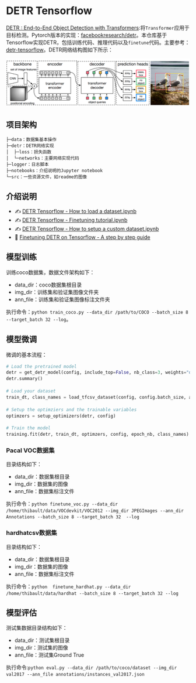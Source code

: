 # DETR Tensorflow

[DETR : End-to-End Object Detection with Transformers](https://arxiv.org/pdf/2005.12872.pdf):将`Transformer`应用于目标检测。Pytorch版本的实现：[facebookresearch/detr](https://github.com/facebookresearch/detr)。本仓库基于Tensorflow实现DETR，包括训练代码、推理代码以及`finetune`代码。主要参考：[
detr-tensorflow](https://github.com/Visual-Behavior/detr-tensorflow)。DETR网络结构图如下所示：

![](./src/detr.png)

## 项目架构
```
├─data：数据集基本操作
├─detr：DETR网络实现
│  ├─loss：损失函数
│  └─networks：主要网络实现代码
├─logger：日志脚本
├─notebooks：介绍说明的Jupyter notebook
└─src：一些资源文件，如readme的图像
```

## 介绍说明

- ✍ [DETR Tensorflow - How to load a dataset.ipynb](https://github.com/Visual-Behavior/detr-tensorflow/blob/main/notebooks/How%20to%20load%20a%20dataset.ipynb)
- ✍ [DETR Tensorflow - Finetuning tutorial.ipynb](https://github.com/Visual-Behavior/detr-tensorflow/blob/main/notebooks/DETR%20Tensorflow%20-%20%20Finetuning%20tutorial.ipynb)
- ✍ [DETR Tensorflow - How to setup a custom dataset.ipynb](https://github.com/Visual-Behavior/detr-tensorflow/blob/main/notebooks/DETR%20Tensorflow%20-%20%20How%20to%20setup%20a%20custom%20dataset.ipynb)
- 🚀 [Finetuning DETR on Tensorflow - A step by step guide](https://wandb.ai/thibault-neveu/detr-tensorflow-log/reports/Finetuning-DETR-on-Tensorflow-A-step-by-step-tutorial--VmlldzozOTYyNzQ)


## 模型训练

训练coco数据集，数据文件架构如下：

- data_dir：coco数据集根目录
- img_dir：训练集和验证集图像文件夹
- ann_file：训练集和验证集图像标注文件夹

执行命令：```python train_coco.py --data_dir /path/to/COCO --batch_size 8  --target_batch 32 --log```。

## 模型微调

微调的基本流程：
```python
# Load the pretrained model
detr = get_detr_model(config, include_top=False, nb_class=3, weights="detr", num_decoder_layers=6, num_encoder_layers=6)
detr.summary()

# Load your dataset
train_dt, class_names = load_tfcsv_dataset(config, config.batch_size, augmentation=True)

# Setup the optimziers and the trainable variables
optimzers = setup_optimizers(detr, config)

# Train the model
training.fit(detr, train_dt, optimzers, config, epoch_nb, class_names)
```

### Pacal VOC数据集

目录结构如下：

- data_dir：数据集根目录
- img_dir：数据集的图像
- ann_file：数据集标注文件

执行命令：```python finetune_voc.py --data_dir /home/thibault/data/VOCdevkit/VOC2012 --img_dir JPEGImages --ann_dir Annotations --batch_size 8 --target_batch 32  --log```

### hardhatcsv数据集

目录结构如下：

- data_dir：数据集根目录
- img_dir：数据集的图像
- ann_file：数据集标注文件

执行命令：```python  finetune_hardhat.py --data_dir /home/thibault/data/hardhat --batch_size 8 --target_batch 32 --log```

## 模型评估

测试集数据目录结构如下：

- data_dir：测试集根目录
- img_dir：测试集的图像
- ann_file：测试集Ground True

执行命令:```python eval.py --data_dir /path/to/coco/dataset --img_dir val2017 --ann_file annotations/instances_val2017.json```

